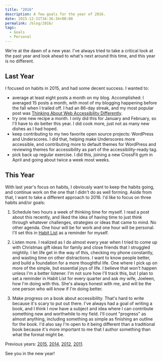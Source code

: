 ```yaml
---
title: "2016"
description: A few goals for the year of 2016.
date: 2015-12-31T16:36:34+00:00
permalink: /blog/2016/
tags:
  - Goals
  - Personal
---
```


We're at the dawn of a new year. I've always tried to take a critical look at the past year and look ahead to what's next around this time, and this year is no different.

## Last Year

I focused on habits in 2015, and had some decent success. I wanted to:

  * average at least eight posts a month on my blog. Accomplished: I averaged 15 posts a month, with most of my blogging happening before the fall when I trailed off. I had an 86-day streak, and my most popular post was [Thinking About Web Accessibility Differently](/blog/thinking-about-web-accessibility-differently/).
  * try one new recipe a month. I only did this for January and February, so I'll have to do better this year. I did cook more, just not as many new dishes as I had hoped.
  * keep contributing to my two favorite open source projects: WordPress and Underscores. I did that, helping make Underscores more accessible, and contributing more to default themes for WordPress and reviewing themes for accessibility as part of the accessibility-ready tag.
  * pick back up regular exercise. I did this, joining a new CrossFit gym in April and going about twice a week most weeks.

## This Year

With last year's focus on habits, I obviously want to keep the habits going, and continue work on the one that I didn't do as well forming. Aside from that, I want to take a different approach to 2016. I'd like to focus on three habits and/or goals:

1. Schedule two hours a week of thinking time for myself. I read a post about this recently, and liked the idea of having time to just think through whatever challenges, strategies or ideas that came to mind. No other agenda. One hour will be for work and one hour will be personal. I'll set this in [Habit List](http://habitlist.com) as a reminder for myself.

2. Listen more. I realized as I do almost every year when I tried to come up with Christmas gift ideas for family and close friends that I struggled mightily. I let life get in the way of this, checking my phone constantly, and wasting time on other distractions. I want to know people better, and build a foundation for a more thoughtful life. One where I pick up on more of the simple, but essential joys of life. I believe that won't happen unless I'm a better listener. I'm not sure how I'll track this, but I plan to set a reminder in Habit List for every quarter and ask my wife, Joeleen, how I'm doing with this. She's always honest with me, and will be the one person who will know if I'm doing better.

3. Make progress on a book about accessibility. That's hard to write because it's scary to put out there. I've always had a goal of writing a book, and I think I now have a subject and idea where I can contribute something new and worthwhile to my field. I'll count "progress" as almost anything, including something as simple as finishing an outline for the book. I'd also say I'm open to it being different than a traditional book because it's more important to me that I author something than what the format might be.

Previous years: [2015](/blog/2015/), [2014](/blog/hello-2014/), [2012](/blog/next-year-more-goals/), [2011](/blog/new-year-new-goals-2011/).

See you in the new year!
